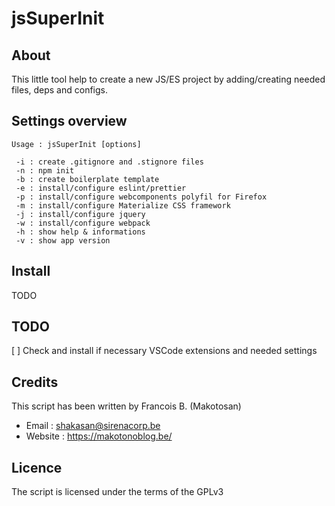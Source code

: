 # jsSuperInit

## About

This little tool help to create a new JS/ES project by adding/creating needed files, deps and configs.

## Settings overview

```shell
Usage : jsSuperInit [options]

 -i : create .gitignore and .stignore files
 -n : npm init
 -b : create boilerplate template
 -e : install/configure eslint/prettier
 -p : install/configure webcomponents polyfil for Firefox
 -m : install/configure Materialize CSS framework
 -j : install/configure jquery
 -w : install/configure webpack
 -h : show help & informations
 -v : show app version
```

## Install

TODO

## TODO

[ ] Check and install if necessary VSCode extensions and needed settings

## Credits

This script has been written by Francois B. (Makotosan)

- Email : shakasan@sirenacorp.be
- Website : https://makotonoblog.be/

## Licence

The script is licensed under the terms of the GPLv3
